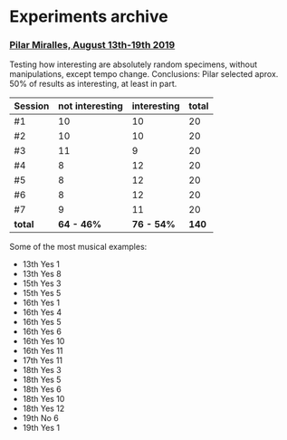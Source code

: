 # Experiments archive

### [Pilar Miralles, August 13th-19th 2019](https://archive.org/details/GenoMus_tests_August2019)

Testing how interesting are absolutely random specimens, without manipulations, except tempo change.
Conclusions: Pilar selected aprox. 50% of results as interesting, at least in part.

| Session   | not interesting | interesting  | total
| --------- | --------------- | ------------ | -----
| #1        | 10              | 10           | 20
| #2        | 10              | 10           | 20
| #3        | 11              | 9            | 20
| #4        | 8               | 12           | 20
| #5        | 8               | 12           | 20
| #6        | 8               | 12           | 20
| #7        | 9               | 11           | 20
| **total** | **64 - 46%**    | **76 - 54%** | **140**

Some of the most musical examples:
- 13th Yes 1
- 13th Yes 8
- 15th Yes 3
- 15th Yes 5
- 16th Yes 1
- 16th Yes 4
- 16th Yes 5
- 16th Yes 6
- 16th Yes 10
- 16th Yes 11
- 17th Yes 11
- 18th Yes 3
- 18th Yes 5
- 18th Yes 6
- 18th Yes 10
- 18th Yes 12
- 19th No 6
- 19th Yes 1
